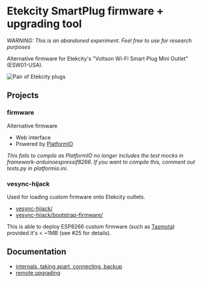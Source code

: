 # Etekcity SmartPlug firmware + upgrading tool

_WARNING: This is an abandoned experiment. Feel free to use for research purposes_

Alternative firmware for Etekcity's "Voltson Wi-Fi Smart Plug Mini Outlet" (ESW01-USA).

![Pair of Etekcity plugs](doc/etekcity.jpg)

## Projects

### firmware

Alternative firmware

* Web interface
* Powered by [PlatformIO](https://platformio.org/)

_This fails to compile as PlatformIO no longer includes the test mocks in framework-arduinoespressif8266. If you want to compile this, comment out tests.py in platformio.ini._

### vesync-hijack

Used for loading custom firmware onto Etekcity outlets.

* [vesync-hijack/](vesync-hijack/bootstrap-firmware/)
* [vesync-hijack/bootstrap-firmware/](vesync-hijack/bootstrap-firmware/)

This is able to deploy ESP8266 custom firmware (such as [Tasmota](https://tasmota.github.io/)) provided it's < ~1MB (see #25 for details).

## Documentation

* [internals, taking apart, connecting, backup](doc/internals.md)
* [remote upgrading](doc/upgrading.md)
